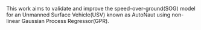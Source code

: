 This work aims to validate and improve the speed-over-ground(SOG) model for an Unmanned Surface Vehicle(USV) known as AutoNaut using non-linear Gaussian Process Regressor(GPR).
